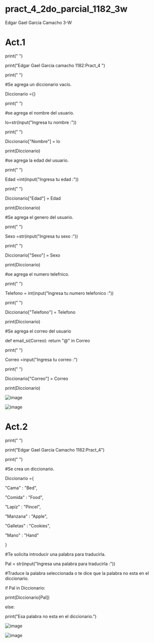 # pract_4_2do_parcial_1182_3w
Edgar Gael Garcia Camacho 3-W
# Act.1
print(" ")

print("Edgar Gael Garcia camacho 1182:Pract_4 ")

print(" ")

#Se agrega un diccionario vacío.

Diccionario ={}

print(" ")

#se agrega el nombre del usuario.

lo=str(input("Ingresa tu nombre :"))

print(" ")

Diccionario["Nombre"] = lo

print(Diccionario)

#se agrega la edad del usuario.

print(" ")

Edad =int(input("Ingresa tu edad :"))

print(" ")

Diccionario["Edad"] = Edad

print(Diccionario)

#Se agrega el genero del usuario.

print(" ")

Sexo =str(input("Ingresa tu sexo :"))

print(" ")

Diccionario["Sexo"] = Sexo

print(Diccionario)

#se agrega el numero telefnico.

print(" ")

Telefono = int(input("Ingresa tu numero telefonico :"))

print(" ")

Diccionario["Telefono"] = Telefono

print(Diccionario)

#Se agrega el correo del usuario

def email_si(Correo):
    return "@" in Correo 

print(" ")

Correo =input("Ingresa tu correo :")

print(" ")

Diccionario["Correo"] = Correo 

print(Diccionario)

![image](https://github.com/user-attachments/assets/df2f22b7-b57f-4bb0-a7ea-394d4c730c97)

![image](https://github.com/user-attachments/assets/772aa911-1e06-4d75-b3d3-73ff7aaa2b4f)

# Act.2

print(" ")

print("Edgar Gael Garcia Camacho 1182:Pract_4")

print(" ")

#Se crea un diccionario.

Diccionario ={

"Cama" : "Bed",

"Comida" : "Food",

"Lapíz" : "Pincel",

"Manzana" : "Apple",

"Galletas" : "Cookies",

"Mano" : "Hand"

}

#Te solicita introducir una palabra para traducirla.

Pal = str(input("Ingresa una palabra para traducirla :"))

#Traduce la palabra seleccionada o te dice que la palabra no esta en el diccionario.

if Pal in Diccionario:

print(Diccionario[Pal])

else:

print("Esa palabra no esta en el diccionario.")

![image](https://github.com/user-attachments/assets/6c9d35e7-16a7-4b19-8f69-d597e609425d)

![image](https://github.com/user-attachments/assets/5eb91239-4885-4e2c-b6d3-bcdab0262eb8)

